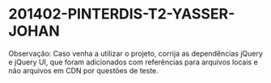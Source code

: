 201402-PINTERDIS-T2-YASSER-JOHAN
=========================

Observação:
Caso venha a utilizar o projeto, corrija as dependências jQuery e jQuery UI, que
foram adicionados com referências para arquivos locais e não arquivos em CDN por
questões de teste.
